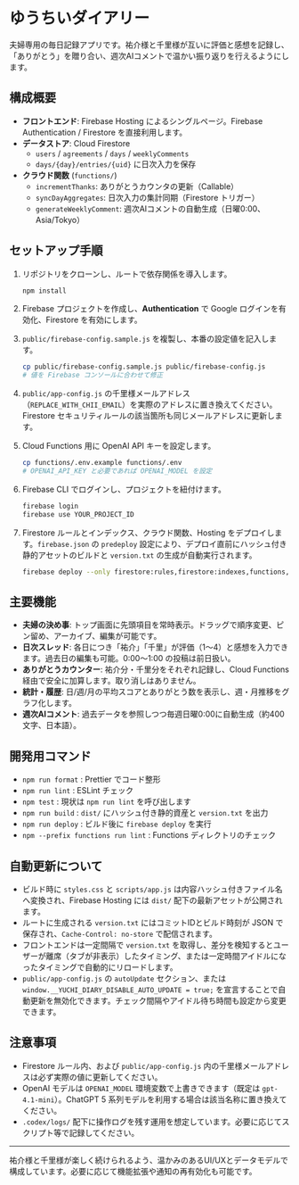 # ゆうちいダイアリー

夫婦専用の毎日記録アプリです。祐介様と千里様が互いに評価と感想を記録し、「ありがとう」を贈り合い、週次AIコメントで温かい振り返りを行えるようにします。

## 構成概要

- **フロントエンド**: Firebase Hosting によるシングルページ。Firebase Authentication / Firestore を直接利用します。
- **データストア**: Cloud Firestore
  - `users` / `agreements` / `days` / `weeklyComments`
  - `days/{day}/entries/{uid}` に日次入力を保存
- **クラウド関数** (`functions/`)
  - `incrementThanks`: ありがとうカウンタの更新（Callable）
  - `syncDayAggregates`: 日次入力の集計同期（Firestore トリガー）
  - `generateWeeklyComment`: 週次AIコメントの自動生成（日曜0:00、Asia/Tokyo）

## セットアップ手順

1. リポジトリをクローンし、ルートで依存関係を導入します。

   ```bash
   npm install
   ```

2. Firebase プロジェクトを作成し、**Authentication** で Google ログインを有効化、Firestore を有効にします。

3. `public/firebase-config.sample.js` を複製し、本番の設定値を記入します。

   ```bash
   cp public/firebase-config.sample.js public/firebase-config.js
   # 値を Firebase コンソールに合わせて修正
   ```

4. `public/app-config.js` の千里様メールアドレス（`REPLACE_WITH_CHII_EMAIL`）を実際のアドレスに置き換えてください。
   Firestore セキュリティルールの該当箇所も同じメールアドレスに更新します。

5. Cloud Functions 用に OpenAI API キーを設定します。

   ```bash
   cp functions/.env.example functions/.env
   # OPENAI_API_KEY と必要であれば OPENAI_MODEL を設定
   ```

6. Firebase CLI でログインし、プロジェクトを紐付けます。

   ```bash
   firebase login
   firebase use YOUR_PROJECT_ID
   ```

7. Firestore ルールとインデックス、クラウド関数、Hosting をデプロイします。`firebase.json` の `predeploy` 設定により、デプロイ直前にハッシュ付き静的アセットのビルドと `version.txt` の生成が自動実行されます。

   ```bash
   firebase deploy --only firestore:rules,firestore:indexes,functions,hosting
   ```

## 主要機能

- **夫婦の決め事**: トップ画面に先頭項目を常時表示。ドラッグで順序変更、ピン留め、アーカイブ、編集が可能です。
- **日次スレッド**: 各日につき「祐介」「千里」が評価（1〜4）と感想を入力できます。過去日の編集も可能。0:00〜1:00 の投稿は前日扱い。
- **ありがとうカウンター**: 祐介分・千里分をそれぞれ記録し、Cloud Functions 経由で安全に加算します。取り消しはありません。
- **統計・履歴**: 日/週/月の平均スコアとありがとう数を表示し、週・月推移をグラフ化します。
- **週次AIコメント**: 過去データを参照しつつ毎週日曜0:00に自動生成（約400文字、日本語）。

## 開発用コマンド

- `npm run format` : Prettier でコード整形
- `npm run lint` : ESLint チェック
- `npm test` : 現状は `npm run lint` を呼び出します
- `npm run build` : `dist/` にハッシュ付き静的資産と `version.txt` を出力
- `npm run deploy` : ビルド後に `firebase deploy` を実行
- `npm --prefix functions run lint` : Functions ディレクトリのチェック

## 自動更新について

- ビルド時に `styles.css` と `scripts/app.js` は内容ハッシュ付きファイル名へ変換され、Firebase Hosting には `dist/` 配下の最新アセットが公開されます。
- ルートに生成される `version.txt` にはコミットIDとビルド時刻が JSON で保存され、`Cache-Control: no-store` で配信されます。
- フロントエンドは一定間隔で `version.txt` を取得し、差分を検知するとユーザーが離席（タブが非表示）したタイミング、または一定時間アイドルになったタイミングで自動的にリロードします。
- `public/app-config.js` の `autoUpdate` セクション、または `window.__YUCHI_DIARY_DISABLE_AUTO_UPDATE = true;` を宣言することで自動更新を無効化できます。チェック間隔やアイドル待ち時間も設定から変更できます。

## 注意事項

- Firestore ルール内、および `public/app-config.js` 内の千里様メールアドレスは必ず実際の値に更新してください。
- OpenAI モデルは `OPENAI_MODEL` 環境変数で上書きできます（既定は `gpt-4.1-mini`）。ChatGPT 5 系列モデルを利用する場合は該当名称に置き換えてください。
- `.codex/logs/` 配下に操作ログを残す運用を想定しています。必要に応じてスクリプト等で記録してください。

---

祐介様と千里様が楽しく続けられるよう、温かみのあるUI/UXとデータモデルで構成しています。必要に応じて機能拡張や通知の再有効化も可能です。
